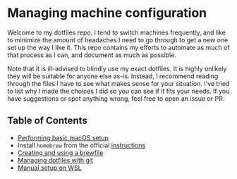 # Managing machine configuration

Welcome to my dotfiles repo. I tend to switch machines frequently, and like to minimize the
amount of headaches I need to go through to get a new one set up the way I like it. This repo
contains my efforts to automate as much of that process as I can, and document as much as possible.

Note that it is ill-advised to blindly use my exact dotfiles. It is highly unlikely they will be
suitable for anyone else as-is. Instead, I recommend reading through the files I have to see what
makes sense for your situation. I've tried to list why I made the choices I did so you can see
if it fits your needs. If you have suggestions or spot anything wrong, feel free to open an issue
or PR.

## Table of Contents

- [Performing basic macOS setup](https://github.com/anson-vandoren/.dotfiles/blob/master/dotfile_docs/macos_setup.md)
- Install `homebrew` from the official [instructions](https://brew.sh/)
- [Creating and using a brewfile](https://github.com/anson-vandoren/.dotfiles/blob/master/dotfile_docs/brewfile.md)
- [Managing dotfiles with git](https://github.com/anson-vandoren/.dotfiles/blob/master/dotfile_docs/dotfile_management.md)
- [Manual setup on WSL](https://github.com/anson-vandoren/.dotfiles/blob/master/dotfile_docs/WSL-setup.md)
